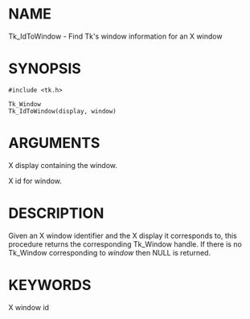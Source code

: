 # NAME

Tk_IdToWindow - Find Tk\'s window information for an X window

# SYNOPSIS

    #include <tk.h>

    Tk_Window
    Tk_IdToWindow(display, window)

# ARGUMENTS

X display containing the window.

X id for window.

# DESCRIPTION

Given an X window identifier and the X display it corresponds to, this
procedure returns the corresponding Tk_Window handle. If there is no
Tk_Window corresponding to *window* then NULL is returned.

# KEYWORDS

X window id
